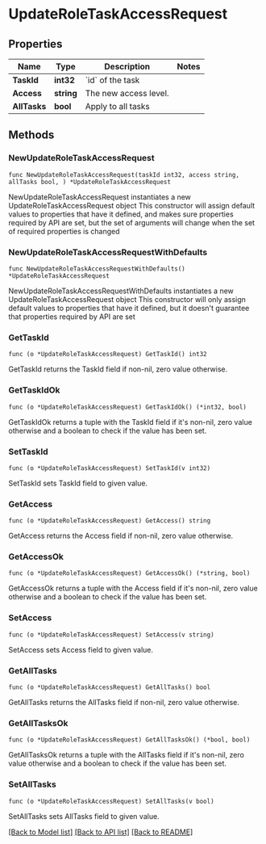 # UpdateRoleTaskAccessRequest

## Properties

Name | Type | Description | Notes
------------ | ------------- | ------------- | -------------
**TaskId** | **int32** | &#x60;id&#x60; of the task | 
**Access** | **string** | The new access level. | 
**AllTasks** | **bool** | Apply to all tasks | 

## Methods

### NewUpdateRoleTaskAccessRequest

`func NewUpdateRoleTaskAccessRequest(taskId int32, access string, allTasks bool, ) *UpdateRoleTaskAccessRequest`

NewUpdateRoleTaskAccessRequest instantiates a new UpdateRoleTaskAccessRequest object
This constructor will assign default values to properties that have it defined,
and makes sure properties required by API are set, but the set of arguments
will change when the set of required properties is changed

### NewUpdateRoleTaskAccessRequestWithDefaults

`func NewUpdateRoleTaskAccessRequestWithDefaults() *UpdateRoleTaskAccessRequest`

NewUpdateRoleTaskAccessRequestWithDefaults instantiates a new UpdateRoleTaskAccessRequest object
This constructor will only assign default values to properties that have it defined,
but it doesn't guarantee that properties required by API are set

### GetTaskId

`func (o *UpdateRoleTaskAccessRequest) GetTaskId() int32`

GetTaskId returns the TaskId field if non-nil, zero value otherwise.

### GetTaskIdOk

`func (o *UpdateRoleTaskAccessRequest) GetTaskIdOk() (*int32, bool)`

GetTaskIdOk returns a tuple with the TaskId field if it's non-nil, zero value otherwise
and a boolean to check if the value has been set.

### SetTaskId

`func (o *UpdateRoleTaskAccessRequest) SetTaskId(v int32)`

SetTaskId sets TaskId field to given value.


### GetAccess

`func (o *UpdateRoleTaskAccessRequest) GetAccess() string`

GetAccess returns the Access field if non-nil, zero value otherwise.

### GetAccessOk

`func (o *UpdateRoleTaskAccessRequest) GetAccessOk() (*string, bool)`

GetAccessOk returns a tuple with the Access field if it's non-nil, zero value otherwise
and a boolean to check if the value has been set.

### SetAccess

`func (o *UpdateRoleTaskAccessRequest) SetAccess(v string)`

SetAccess sets Access field to given value.


### GetAllTasks

`func (o *UpdateRoleTaskAccessRequest) GetAllTasks() bool`

GetAllTasks returns the AllTasks field if non-nil, zero value otherwise.

### GetAllTasksOk

`func (o *UpdateRoleTaskAccessRequest) GetAllTasksOk() (*bool, bool)`

GetAllTasksOk returns a tuple with the AllTasks field if it's non-nil, zero value otherwise
and a boolean to check if the value has been set.

### SetAllTasks

`func (o *UpdateRoleTaskAccessRequest) SetAllTasks(v bool)`

SetAllTasks sets AllTasks field to given value.



[[Back to Model list]](../README.md#documentation-for-models) [[Back to API list]](../README.md#documentation-for-api-endpoints) [[Back to README]](../README.md)


